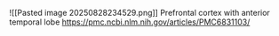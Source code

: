 ![[Pasted image 20250828234529.png]]
Prefrontal cortex with anterior temporal lobe
https://pmc.ncbi.nlm.nih.gov/articles/PMC6831103/